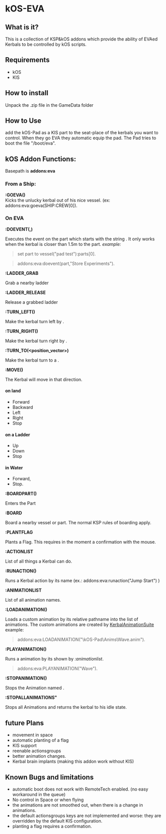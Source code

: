 # kOS-EVA

## What is it?
This is a collection of KSP&kOS addons which provide the ability of EVAed Kerbals to be controlled by kOS scripts.

## Requirements

* kOS
* KIS

## How to install

Unpack the .zip file in the GameData folder

## How to Use
add the kOS-Pad as a KIS part to the seat-place of the kerbals you want to control. When they go EVA they automatic equip the pad.
The Pad tries to boot the file "/boot/eva". 

## kOS Addon Functions:
 
Basepath is **addons:eva**  
 
### From a Ship:

**:GOEVA(<crewmember>)**  
Kicks the unlucky kerbal out of his nice vessel. (ex: addons:eva:goeva(SHIP:CREW[0]).

### On EVA

**:DOEVENT(<part>,<eventname>)**  

Executes the event on the part which starts with the string <eventname>. It only works when the kerbal is closer than 1.5m to the part. 
*example:* 
>set part to vessel("pad test"):parts[0].  

>addons:eva:doevent(part,"Store Experiments").
 
**:LADDER_GRAB**

Grab a nearby ladder



**:LADDER_RELEASE**

Release a grabbed ladder



**:TURN_LEFT(<degrees>)** 

Make the kerbal turn left by <deg>.



**:TURN_RIGHT(<degrees>)**

Make the kerbal turn right by <deg>.
 
 
 
**:TURN_TO(<position_vector>)** 

Make the kerbal turn to a <vector>.



**:MOVE(<what>)**

The Kerbal will move in that direction.

#### on land ####
* Forward
* Backward
* Left
* Right
* Stop


#### on a Ladder ####
* Up
* Down
* Stop


#### in Water ####
* Forward,
* Stop.


**:BOARDPART(<Part>)** 

Enters the Part


**:BOARD**

Board a nearby vessel or part. The normal KSP rules of boarding apply.


**:PLANTFLAG** 

Plants a Flag. This requires in the moment a confirmation with the mouse.


**:ACTIONLIST** 

List of all things a Kerbal can do.


**:RUNACTION(<Actionname>)** 

Runs a Kerbal action by its name (ex.: addons:eva:runaction("Jump Start") )


**:ANIMATIONLIST**

List of all animation names.


**:LOADANIMATION(<path>)**

Loads a custom animation by its relative pathname into the list of animations. The custom animations are created by [KerbalAnimationSuite](http://forum.kerbalspaceprogram.com/index.php?/topic/117663-113-kerbal-animation-suite/ )
example:

> addons:eva:LOADANIMATION("\kOS-Pad\Anims\Wave.anim").


**:PLAYANIMATION(<name>)** 

Runs a animation by its <name> shown by *:animationlist*.

> addons:eva:PLAYANIMATION("Wave").


**:STOPANIMATION(<name>)** 

Stops the Animation named <name>.

 
**:STOPALLANIMATIONS"** 

Stops all Animations and returns the kerbal to his idle state.




## future Plans

* movement in space
* automatic planting of a flag
* KIS support
* reenable actionsgroups
* better animation changes.
* Kerbal brain implants (making this addon work without KIS)



## Known Bugs and limitations

* automatic boot does not work with RemoteTech enabled. (no easy workaround in the queue)
* No control in Space or when flying
* the animations are not smoothed out, when there is a change in animations.
* the default actionsgroups keys are not implemented and worse: they are overridden by the default KIS configuration.
* planting a flag requires a confirmation. 

